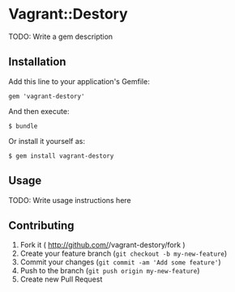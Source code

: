 # Vagrant::Destory

TODO: Write a gem description

## Installation

Add this line to your application's Gemfile:

    gem 'vagrant-destory'

And then execute:

    $ bundle

Or install it yourself as:

    $ gem install vagrant-destory

## Usage

TODO: Write usage instructions here

## Contributing

1. Fork it ( http://github.com/<my-github-username>/vagrant-destory/fork )
2. Create your feature branch (`git checkout -b my-new-feature`)
3. Commit your changes (`git commit -am 'Add some feature'`)
4. Push to the branch (`git push origin my-new-feature`)
5. Create new Pull Request
